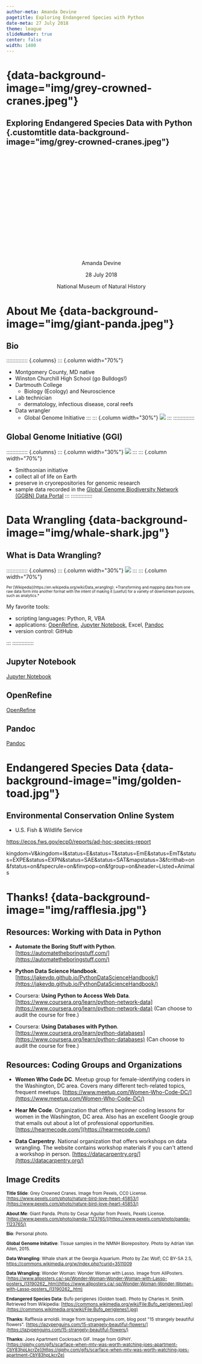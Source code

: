 ```yaml
---
author-meta: Amanda Devine
pagetitle: Exploring Endangered Species with Python
date-meta: 27 July 2018
theme: league
slideNumber: true
center: false
width: 1400
---
```


# {data-background-image="img/grey-crowned-cranes.jpeg"}

## Exploring Endangered Species Data with Python {.customtitle data-background-image="img/grey-crowned-cranes.jpeg"}

<p style="text-align: center; margin-top: 300px">Amanda Devine</p> 

<p style="text-align: center;">28 July 2018</p>

<p style="text-align: center;">National Museum of Natural History</p>

# About Me {data-background-image="img/giant-panda.jpeg"}

## Bio ##

:::::::::::::: {.columns}
::: {.column width="70%"}
- Montgomery County, MD native
- Winston Churchill High School (go Bulldogs!)
- Dartmouth College
    - Biology (Ecology) and Neuroscience
- Lab technician
    - dermatology, infectious disease, coral reefs
- Data wrangler
    - Global Genome Initiative
:::
::: {.column width="30%"}
![](img/about_me.jpg)
:::
::::::::::::::

## Global Genome Initiative (GGI) ##

:::::::::::::: {.columns}
::: {.column width="30%"}
![](img/ava-sample-tubes-2.jpg)
:::
::: {.column width="70%"}
- Smithsonian initiative
- collect all of life on Earth
- preserve in cryorepositories for genomic research
- sample data recorded in the [Global Genome Biodiversity Network (GGBN) Data Portal](http://data.ggbn.org/ggbn_portal/)
:::
::::::::::::::

# Data Wrangling {data-background-image="img/whale-shark.jpg"}

## What is Data Wrangling? ##

:::::::::::::: {.columns}
::: {.column width="30%"}
![](img/wonder-woman-lasso.jpg)
:::
::: {.column width="70%"}
<p style="font-size:.7em;margin-bottom:1.5em;">Per [Wikipedia](https://en.wikipedia.org/wiki/Data_wrangling): *Transforming and mapping data from one raw data form into another format with the intent of making it [useful] for a variety of downstream purposes, such as analytics.*</p>

My favorite tools:

- scripting languages: Python, R, VBA
- applications: [OpenRefine](http://openrefine.org/), [Jupyter Notebook](http://jupyter.org/), Excel, [Pandoc](http://pandoc.org/MANUAL.html)
- version control: GitHub

:::
::::::::::::::

## Jupyter Notebook ##

[Jupyter Notebook](http://jupyter.org/)



## OpenRefine ##

[OpenRefine](http://openrefine.org/)

## Pandoc ##

[Pandoc](http://pandoc.org/MANUAL.html)

# Endangered Species Data {data-background-image="img/golden-toad.jpg"}

## Environmental Conservation Online System

- U.S. Fish & Wildlife Service

https://ecos.fws.gov/ecp0/reports/ad-hoc-species-report

kingdom=V&kingdom=I&status=E&status=T&status=EmE&status=EmT&status=EXPE&status=EXPN&status=SAE&status=SAT&mapstatus=3&fcrithab=on&fstatus=on&fspecrule=on&finvpop=on&fgroup=on&header=Listed+Animals


# Thanks! {data-background-image="img/rafflesia.jpg"}

## Resources: Working with Data in Python ##

- **Automate the Boring Stuff with Python**. [https://automatetheboringstuff.com/](https://automatetheboringstuff.com/)

- **Python Data Science Handbook**. [https://jakevdp.github.io/PythonDataScienceHandbook/](https://jakevdp.github.io/PythonDataScienceHandbook/)

- Coursera: **Using Python to Access Web Data**. [https://www.coursera.org/learn/python-network-data](https://www.coursera.org/learn/python-network-data) (Can choose to audit the course for free.)

- Coursera: **Using Databases with Python**. [https://www.coursera.org/learn/python-databases](https://www.coursera.org/learn/python-databases) (Can choose to audit the course for free.)

## Resources: Coding Groups and Organizations ##

- **Women Who Code DC**. Meetup group for female-identifying coders in the Washington, DC area. Covers many different tech-related topics, frequent meetups. [https://www.meetup.com/Women-Who-Code-DC/](https://www.meetup.com/Women-Who-Code-DC/)

- **Hear Me Code**. Organization that offers beginner coding lessons for women in the Washington, DC area. Also has an excellent Google group that emails out about a lot of professional opportunities. [https://hearmecode.com/](https://hearmecode.com/)

- **Data Carpentry**. National organization that offers workshops on data wrangling. The website contains workshop materials if you can't attend a workshop in person. [https://datacarpentry.org/](https://datacarpentry.org/)

## Image Credits ##
<small>

**Title Slide**: Grey Crowned Cranes. Image from Pexels, CC0 License. [https://www.pexels.com/photo/nature-bird-love-heart-45853/](https://www.pexels.com/photo/nature-bird-love-heart-45853/)

**About Me**: Giant Panda. Photo by Cesar Aguilar from Pexels, Pexels License. [https://www.pexels.com/photo/panda-1123765/](https://www.pexels.com/photo/panda-1123765/)

**Bio**: Personal photo.

**Global Genome Initative**: Tissue samples in the NMNH Biorepository. Photo by Adrian Van Allen, 2015.

**Data Wrangling**: Whale shark at the Georgia Aquarium. Photo by Zac Wolf; CC BY-SA 2.5, https://commons.wikimedia.org/w/index.php?curid=3511009

**Data Wrangling**: Wonder Woman: Wonder Woman with Lasso. Image from AllPosters. [https://www.allposters.ca/-sp/Wonder-Woman-Wonder-Woman-with-Lasso-posters_i13190262_.htm](https://www.allposters.ca/-sp/Wonder-Woman-Wonder-Woman-with-Lasso-posters_i13190262_.htm)

**Endangered Species Data**: Bufo periglenes (Golden toad). Photo by Charles H. Smith. Retrieved from Wikipedia: [https://commons.wikimedia.org/wiki/File:Bufo_periglenes1.jpg](https://commons.wikimedia.org/wiki/File:Bufo_periglenes1.jpg)

**Thanks**: Rafflesia arnoldii. Image from lazypenguins.com, blog post "15 strangely beautiful flowers". [https://lazypenguins.com/15-strangely-beautiful-flowers/](https://lazypenguins.com/15-strangely-beautiful-flowers/)

**Thanks**: Joes Apartment Cockroach GIF. Image from GIPHY. [https://giphy.com/gifs/scarface-when-mtv-was-worth-watching-joes-apartment-CbY83hpLkcrZe](https://giphy.com/gifs/scarface-when-mtv-was-worth-watching-joes-apartment-CbY83hpLkcrZe)

</small>







